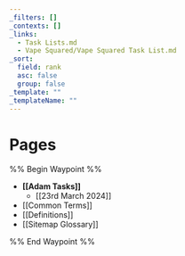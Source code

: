 ```yaml
---
_filters: []
_contexts: []
_links:
  - Task Lists.md
  - Vape Squared/Vape Squared Task List.md
_sort:
  field: rank
  asc: false
  group: false
_template: ""
_templateName: ""
---
```

# Pages
%% Begin Waypoint %%
- **[[Adam Tasks]]**
	- [[23rd March 2024]]
- [[Common Terms]]
- [[Definitions]]
- [[Sitemap Glossary]]

%% End Waypoint %%
